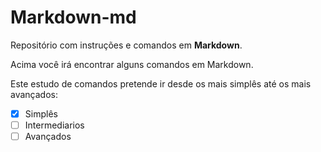 # Markdown-md
Repositório com instruções e comandos em **Markdown**.

Acima você irá encontrar alguns comandos em Markdown.

Este estudo de comandos pretende ir desde os mais simplês até os mais avançados:
- [x] Simplês
- [ ] Intermediarios
- [ ] Avançados
